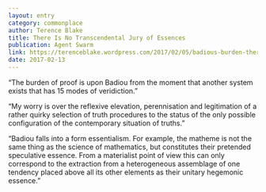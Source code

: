 ```yaml
---
layout: entry
category: commonplace
author: Terence Blake
title: There Is No Transcendental Jury of Essences
publication: Agent Swarm
link: https://terenceblake.wordpress.com/2017/02/05/badious-burden-there-is-no-transcendental-jury-of-essences/
date: 2017-02-13
---
```


“The burden of proof is upon Badiou from the moment that another system exists that has 15 modes of veridiction.”

“My worry is over the reflexive elevation, perennisation and legitimation of a rather quirky selection of truth procedures to the status of the only possible configuration of the contemporary situation of truths.”

“Badiou falls into a form essentialism. For example, the matheme is not the same thing as the science of mathematics, but constitutes their pretended speculative essence. From a materialist point of view this can only correspond to the extraction from a heterogeneous assemblage of one tendency placed above all its other elements as their unitary hegemonic essence.”


